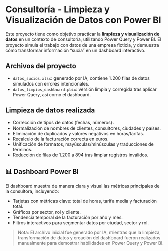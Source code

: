 # Consultoría - Limpieza y Visualización de Datos con Power BI

Este proyecto tiene como objetivo practicar la **limpieza y visualización de datos** en un contexto de consultoría, utilizando Power Query y Power BI. El proyecto simula el trabajo con datos de una empresa ficticia, y demuestra cómo transformar información “sucia” en un dashboard interactivo.

## Archivos del proyecto

- `datos_sucios.xlsx`: generado por IA, contiene 1.200 filas de datos simulados con errores intencionales.
- `datos_limpios_dashboard.pbix`: versión limpia y corregida tras aplicar Power Query, así como el dashboard.

## Limpieza de datos realizada

- Corrección de tipos de datos (fechas, números).  
- Normalización de nombres de clientes, consultores, ciudades y países.  
- Eliminación de duplicados y valores negativos en horas/tarifas.  
- Recalculo de la facturación correcta en euros.  
- Unificación de formatos, mayúsculas/minúsculas y traducciones de términos.  
- Reducción de filas de 1.200 a 894 tras limpiar registros inválidos.

## 📊 Dashboard Power BI

El dashboard muestra de manera clara y visual las métricas principales de la consultora, incluyendo:

- Tarjetas con métricas clave: total de horas, tarifa media y facturación total.  
- Gráficos por sector, rol y cliente.  
- Tendencia temporal de la facturación por año y mes.  
- Filtros interactivos para segmentar datos por ciudad, sector y rol.


> Nota: El archivo inicial fue generado por IA, mientras que la limpieza, transformación de datos y creación del dashboard fueron realizados manualmente para demostrar habilidades en Power Query y Power BI.

